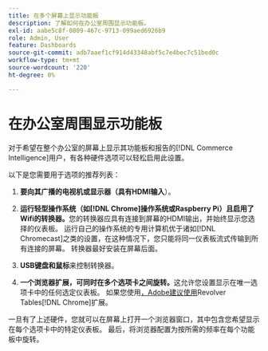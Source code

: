 ```yaml
---
title: 在多个屏幕上显示功能板
description: 了解如何在办公室周围显示功能板。
exl-id: aabe5c8f-0809-467c-9713-099aed6926b9
role: Admin, User
feature: Dashboards
source-git-commit: adb7aaef1cf914d43348abf5c7e4bec7c51bed0c
workflow-type: tm+mt
source-wordcount: '220'
ht-degree: 0%

---
```


# 在办公室周围显示功能板

对于希望在整个办公室的屏幕上显示其功能板和报告的[!DNL Commerce Intelligence]用户，有各种硬件选项可以轻松启用此设置。

以下是您需要用于选项的推荐列表：

1. **要向其广播的电视机或显示器（具有HDMI输入**）。

1. **运行轻型操作系统（如[!DNL Chrome]操作系统或Raspberry Pi）且启用了Wifi的转换器。**&#x200B;您的转换器应具有连接到屏幕的HDMI输出，并始终显示您选择的仪表板。 运行自己的操作系统的专用计算机优于诸如[!DNL Chromecast]之类的设置，在这种情况下，您只能将同一仪表板流式传输到所有连接的屏幕。 转换器最好安装在屏幕后面。

1. **USB键盘和鼠标**&#x200B;来控制转换器。

1. **一个浏览器扩展，可同时在多个选项卡之间旋转。**&#x200B;这允许您设置显示在唯一选项卡中的任何选定仪表板。 如果您使用[，Adobe建议使用](https://chrome.google.com/webstore/detail/revolver-tabs/dlknooajieciikpedpldejhhijacnbda?hl=en)Revolver Tables[!DNL Chrome]扩展。

一旦有了上述硬件，您就可以在屏幕上打开一个浏览器窗口，其中包含您希望显示在每个选项卡中的特定仪表板。 最后，将浏览器配置为按所需的频率在每个功能板中旋转。
